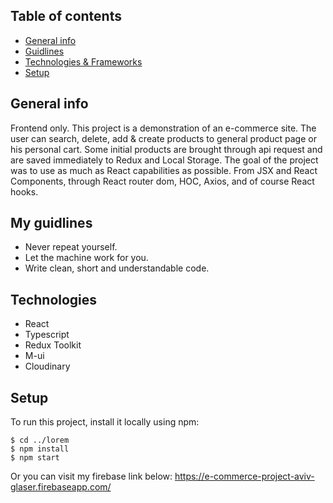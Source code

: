 ## Table of contents
* [General info](#general-info)
* [Guidlines](#my-guidlines)
* [Technologies & Frameworks](#technologies)
* [Setup](#setup)

## General info
Frontend only.
This project is a demonstration of an e-commerce site. The user can search, delete, add & create products to general product page or his personal cart.
Some initial products are brought through api request and are saved immediately to Redux and Local Storage.
The goal of the project was to use as much as React capabilities as possible.
From JSX and React Components, through React router dom, HOC, Axios, and of course React hooks. 
	
## My guidlines
* Never repeat yourself.
* Let the machine work for you.
* Write clean, short and understandable code.
	
## Technologies
* React
* Typescript
* Redux Toolkit
* M-ui
* Cloudinary
	
## Setup
To run this project, install it locally using npm:

```
$ cd ../lorem
$ npm install
$ npm start
```

Or you can visit my firebase link below: 
https://e-commerce-project-aviv-glaser.firebaseapp.com/
